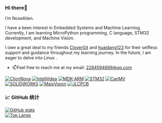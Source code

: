 ### Hi there👋

I’m NoseAlien.

I have a keen interest in Embedded Systems and Machine Learning. Currently, I am learning MicroPython programming, C language, STM32 development, and Machine Vision.

I owe a great deal to my friends [CloverGit](https://github.com/CloverGit) and [huaidang123](https://github.com/huaidang123) for their selfless support and guidance throughout my learning journey. In the future, I am eager to delve into Linux .

- 📫Feel free to reach me at my email: 2284594699@qq.com

[![ClionNova](https://img.shields.io/badge/-Clion_Nova-7955c6?style=flat-square&logo=CLion&logoColor=white)](https://www.jetbrains.com/)
[![IntellijIdea](https://img.shields.io/badge/-Intellij_IDEA-b51651?style=flat-square&logo=IntellijIDEA&logoColor=white)](https://www.jetbrains.com/)
[![MDK-ARM](https://img.shields.io/badge/MDK--ARM-39457E?style=flat-square&logo=arm&logoColor=white)](https://www.keil.com/mdk5/)
[![STM32](https://img.shields.io/badge/STM32-03234B?style=flat-square&logo=stmicroelectronics&logoColor=white)](https://www.st.com/en/microcontrollers-microprocessors/stm32-32-bit-arm-cortex-mcus.html)
[![CanMV](https://img.shields.io/badge/CanMV-FF6F00?style=flat-square&logo=python&logoColor=white)](https://canmv.ai/)
[![SOLIDWORKS](https://img.shields.io/badge/SOLIDWORKS_2025-C00000?style=flat-square&logo=dassaultsystemes&logoColor=white)](https://www.solidworks.com/)
[![MaixVision](https://img.shields.io/badge/MaixVision-009688?style=flat-square&logo=sipeed&logoColor=white)](https://maixvision.sipeed.com/)
[![JLCPCB](https://img.shields.io/badge/-JLCPCB-1777FF?style=flat-square&logoColor=white)](https://jlcpcb.com/)

### 📈 GitHub 统计  
[![GitHub stats](https://github-readme-stats.vercel.app/api?username=Nose-Alien&show_icons=true&theme=radical)](https://github.com/Nose-Alien)  
[![Top Langs](https://github-readme-stats.vercel.app/api/top-langs/?username=Nose-Alien&layout=compact)](https://github.com/Nose-Alien)

